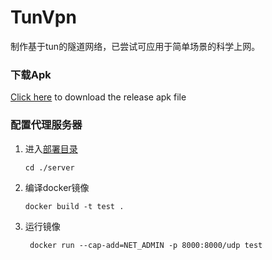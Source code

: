 # TunVpn 

制作基于tun的隧道网络，已尝试可应用于简单场景的科学上网。

###  下载Apk

[Click here](../../releases)  to download the release apk file


### 配置代理服务器

1.  进入[部署目录](./server) 

    ```shell
    cd ./server
    ```
    
2.  编译docker镜像  

    ```shell
    docker build -t test .
    ```

3.  运行镜像 

    ```shell
     docker run --cap-add=NET_ADMIN -p 8000:8000/udp test
    ```

    

